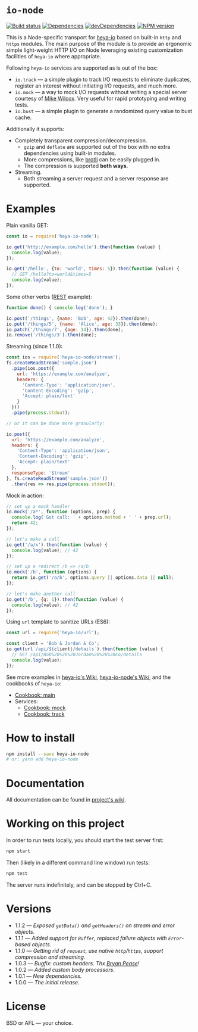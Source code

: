 # `io-node`

[![Build status][travis-image]][travis-url]
[![Dependencies][deps-image]][deps-url]
[![devDependencies][dev-deps-image]][dev-deps-url]
[![NPM version][npm-image]][npm-url]

This is a Node-specific transport for [heya-io](https://github.com/heya/io) based on built-in `http` and `https` modules. The main purpose of the module is to provide an ergonomic simple light-weight HTTP I/O on Node leveraging existing customization facilities of `heya-io` where appropriate.

Following `heya-io` services are supported as is out of the box:

* `io.track` &mdash; a simple plugin to track I/O requests to eliminate duplicates, register an interest without initiating I/O requests, and much more.
* `io.mock` &mdash; a way to mock I/O requests without writing a special server courtesy of [Mike Wilcox](https://github.com/clubajax). Very useful for rapid prototyping and writing tests.
* `io.bust` &mdash; a simple plugin to generate a randomized query value to bust cache.

Additionally it supports:

* Completely transparent compression/decompression.
  * `gzip` and `deflate` are supported out of the box with no extra dependencies using built-in modules.
  * More compressions, like [brotli](https://en.wikipedia.org/wiki/Brotli) can be easily plugged in.
  * The compression is supported **both ways**.
* Streaming.
  * Both streaming a server request and a server response are supported.

# Examples

Plain vanilla GET:

```js
const io = require('heya-io-node');

io.get('http://example.com/hello').then(function (value) {
  console.log(value);
});

io.get('/hello', {to: 'world', times: 5}).then(function (value) {
  // GET /hello?to=world&times=5
  console.log(value);
});
```

Some other verbs ([REST](https://en.wikipedia.org/wiki/Representational_state_transfer) example):

```js
function done() { console.log('done'); }

io.post('/things', {name: 'Bob', age: 42}).then(done);
io.put('/things/5', {name: 'Alice', age: 33}).then(done);
io.patch('/things/7', {age: 14}).then(done);
io.remove('/things/3').then(done);
```

Streaming (since 1.1.0):

```js
const ios = require('heya-io-node/stream');
fs.createReadStream('sample.json')
  .pipe(ios.post({
    url: 'https://example.com/analyze',
    headers: {
      'Content-Type': 'application/json',
      'Content-Encoding': 'gzip',
      'Accept: plain/text'
    }
  }))
  .pipe(process.stdout);

// or it can be done more granularly:

io.post({
  url: 'https://example.com/analyze',
  headers: {
    'Content-Type': 'application/json',
    'Content-Encoding': 'gzip',
    'Accept: plain/text'
  },
  responseType: '$tream'
}, fs.createReadStream('sample.json'))
  .then(res => res.pipe(process.stdout));
```

Mock in action:

```js
// set up a mock handler
io.mock('/a*', function (options, prep) {
  console.log('Got call: ' + options.method + ' ' + prep.url);
  return 42;
});

// let's make a call
io.get('/a/x').then(function (value) {
  console.log(value); // 42
});

// set up a redirect /b => /a/b
io.mock('/b', function (options) {
  return io.get('/a/b', options.query || options.data || null);
});

// let's make another call
io.get('/b', {q: 1}).then(function (value) {
  console.log(value); // 42
});
```

Using `url` template to sanitize URLs (ES6):

```js
const url = require('heya-io/url');

const client = 'Bob & Jordan & Co';
io.get(url`/api/${client}/details`).then(function (value) {
  // GET /api/Bob%20%26%20Jordan%20%26%20Co/details
  console.log(value);
});
```

See more examples in [heya-io's Wiki](https://github.com/heya/io/wiki/), [heya-io-node's Wiki](https://github.com/heya/io-node/wiki/), and the cookbooks of `heya-io`:

* [Cookbook: main](https://github.com/heya/io/wiki/Cookbook:-main)
* Services:
  * [Cookbook: mock](https://github.com/heya/io/wiki/Cookbook:-mock)
  * [Cookbook: track](https://github.com/heya/io/wiki/Cookbook:-track)

# How to install

```bash
npm install --save heya-io-node
# or: yarn add heya-io-node
```

# Documentation

All documentation can be found in [project's wiki](https://github.com/heya/io-node/wiki).

# Working on this project

In order to run tests locally, you should start the test server first:

```bash
npm start
```

Then (likely in a different command line window) run tests:

```bash
npm test
```

The server runs indefinitely, and can be stopped by Ctrl+C.

# Versions

- 1.1.2 &mdash; *Exposed `getData()` and `getHeaders()` on stream and error objects.*
- 1.1.1 &mdash; *Added support for `Buffer`, replaced failure objects with `Error`-based objects.*
- 1.1.0 &mdash; *Getting rid of `request`, use native `http`/`https`, support compression and streaming.*
- 1.0.3 &mdash; *Bugfix: custom headers. Thx [Bryan Pease](https://github.com/Akeron972)!*
- 1.0.2 &mdash; *Added custom body processors.*
- 1.0.1 &mdash; *New dependencies.*
- 1.0.0 &mdash; *The initial release.*

# License

BSD or AFL &mdash; your choice.


[npm-image]:      https://img.shields.io/npm/v/heya-io-node.svg
[npm-url]:        https://npmjs.org/package/heya-io-node
[deps-image]:     https://img.shields.io/david/heya/io-node.svg
[deps-url]:       https://david-dm.org/heya/io-node
[dev-deps-image]: https://img.shields.io/david/dev/heya/io-node.svg
[dev-deps-url]:   https://david-dm.org/heya/io-node?type=dev
[travis-image]:   https://img.shields.io/travis/heya/io-node.svg
[travis-url]:     https://travis-ci.org/heya/io-node
